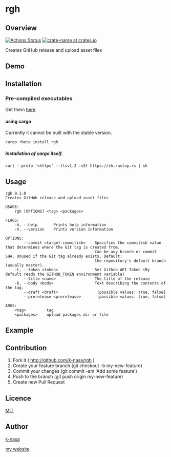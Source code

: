 # rgh

## Overview
[![Actions Status](https://github.com/k-nasa/goku/workflows/CI/badge.svg)](https://github.com/k-nasa/rgh/actions)
[![crate-name at crates.io](https://img.shields.io/crates/v/rgh.svg)](https://crates.io/crates/rgh)

Creates GitHub release and upload asset files

## Demo


## Installation

### Pre-compiled executables
Get them [here](https://github.com/k-nasa/rgh/releases)

#### using cargo
Currently it cannot be built with the stable version.

```console
cargo +beta install rgh
```

##### Installation of cargo itself.
```console
curl --proto '=https' --tlsv1.2 -sSf https://sh.rustup.rs | sh
```

## Usage

```console
rgh 0.1.0
Creates GitHub release and upload asset files

USAGE:
    rgh [OPTIONS] <tag> <packages>

FLAGS:
    -h, --help       Prints help information
    -V, --version    Prints version information

OPTIONS:
        --commit <target-commitish>    Specifies the commitish value that determines where the Git tag is created from.
                                       Can be any branch or commit SHA. Unused if the Git tag already exists. Default:
                                       the repository's default branch (usually master).
    -t, --token <token>                Set Github API Token (By default reads the GITHUB_TOKEN environment variable)
        --title <name>                 The title of the release
    -b, --body <body>                  Text describing the contents of the tag.
        --draft <draft>                 [possible values: true, false]
        --prerelease <prerelease>       [possible values: true, false]

ARGS:
    <tag>         tag
    <packages>    upload packages dir or file
```

## Example

## Contribution

1. Fork it ( http://github.com/k-nasa/rgh )
2. Create your feature branch (git checkout -b my-new-feature)
3. Commit your changes (git commit -am 'Add some feature')
4. Push to the branch (git push origin my-new-feature)
5. Create new Pull Request

## Licence

[MIT](https://github.com/k-nasa/rgh/blob/master/LICENCE)

## Author

[k-nasa](https://github.com/k-nasa)

[my website](https://k-nasa.me)
